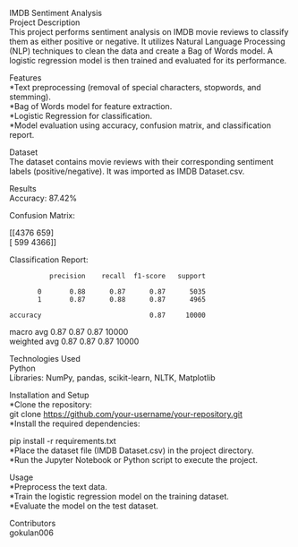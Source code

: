IMDB Sentiment Analysis  
Project Description   
This project performs sentiment analysis on IMDB movie reviews to classify them as either positive or negative. It utilizes Natural Language Processing (NLP) techniques to clean the data and create a Bag of Words model. A logistic regression model is then trained and evaluated for its performance.  

Features  
 *Text preprocessing (removal of special characters, stopwords, and stemming).  
 *Bag of Words model for feature extraction.  
 *Logistic Regression for classification.  
 *Model evaluation using accuracy, confusion matrix, and classification report. 

Dataset  
The dataset contains movie reviews with their corresponding sentiment labels (positive/negative). It was imported as IMDB Dataset.csv.  

Results  
Accuracy: 87.42%  

Confusion Matrix:  
 
  [[4376  659]  
   [ 599 4366]]  
   
Classification Report:
 
              precision    recall  f1-score   support

           0       0.88      0.87      0.87      5035
           1       0.87      0.88      0.87      4965

    accuracy                           0.87     10000
    

macro avg          0.87      0.87      0.87     10000    
weighted avg       0.87      0.87      0.87     10000  

Technologies Used  
  Python  
  Libraries: NumPy, pandas, scikit-learn, NLTK, Matplotlib  
  
Installation and Setup  
  *Clone the repository:  
   git clone https://github.com/your-username/your-repository.git  
  *Install the required dependencies:  
   
   pip install -r requirements.txt  
 *Place the dataset file (IMDB Dataset.csv) in the project directory.  
 *Run the Jupyter Notebook or Python script to execute the project.  
 
Usage  
 *Preprocess the text data.  
 *Train the logistic regression model on the training dataset.  
 *Evaluate the model on the test dataset.  
 
Contributors  
 gokulan006  
 
